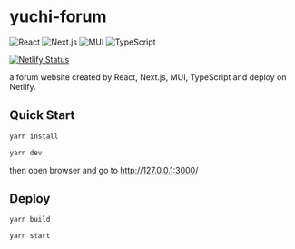 # yuchi-forum

![React](https://img.shields.io/badge/-React-61DAFB?logo=react&logoColor=white&style=plastic)
![Next.js](https://img.shields.io/badge/-Next.js-000000?logo=Next.js&logoColor=white)
![MUI](https://img.shields.io/badge/-MUI-007FFF?logo=MUI&logoColor=white)
![TypeScript](https://img.shields.io/badge/-TypeScript-3178C6?logo=TypeScript&logoColor=white)

[![Netlify Status](https://api.netlify.com/api/v1/badges/f2a02199-1dd8-4e8f-aa6b-de11ce2b0392/deploy-status)](https://app.netlify.com/sites/yuchi-forum-demo/deploys)

a forum website created by React, Next.js, MUI, TypeScript and deploy on Netlify.

## Quick Start

```bash
yarn install

yarn dev
```

then open browser and go to http://127.0.0.1:3000/

## Deploy

```bash
yarn build

yarn start
```
